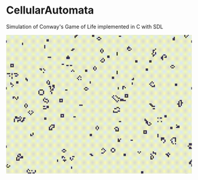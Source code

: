 # CellularAutomata
Simulation of Conway's Game of Life implemented in C with SDL

![](game_of_life_SDL.gif)
